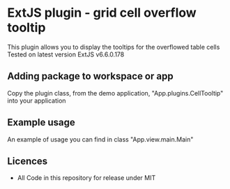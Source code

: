 # ExtJS plugin - grid cell overflow tooltip

This plugin allows you to display the tooltips for the overflowed table cells
Tested on latest version ExtJS v6.6.0.178

## Adding package to workspace or app

Copy the plugin class, from the demo application, "App.plugins.CellTooltip" into your application

## Example usage

An example of usage you can find in class "App.view.main.Main"

## Licences
* All Code in this repository for release under MIT
